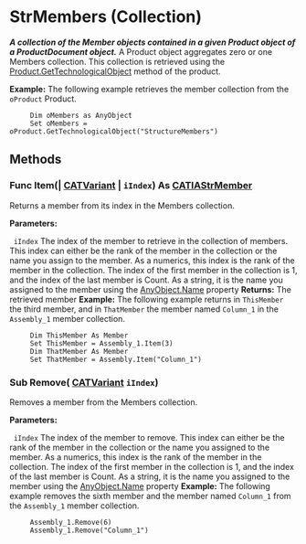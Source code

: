 # StrMembers (Collection)

**_A collection of the Member objects contained in a given Product object of a ProductDocument object._**
A Product object aggregates zero or one Members collection. This collection is retrieved using the [Product.GetTechnologicalObject](../ProductStructureInterfaces/interface_Product_11223.htm#GetTechnologicalObject) method of the product.

**Example:**      The following example retrieves the member collection from the `oProduct` Product.

```VBScript
     Dim oMembers as AnyObject
     Set oMembers = oProduct.GetTechnologicalObject("StructureMembers")

```

## Methods

### Func **Item**(| [CATVariant](../System/typedef_CATVariant_20656.md) | `iIndex`) As [CATIAStrMember](../StructureInterfaces/interface_StrMember_17505.md)

   Returns a member from its index in the Members collection.

**Parameters:**

` iIndex`      The index of the member to retrieve in the collection of members. This index can either be the rank of the member in the collection or the name you assign to the member. As a numerics, this index is the rank of the member in the collection. The index of the first member in the collection is 1, and the index of the last member is Count. As a string, it is the name you assigned to the member using the
[AnyObject.Name](../System/interface_AnyObject_17321.htm#Name) property  **Returns:**      The retrieved member  **Example:**      The following example returns in `ThisMember` the third member, and in `ThatMember` the member named `Column_1` in the `Assembly_1` member collection.

```VBScript
     Dim ThisMember As Member
     Set ThisMember = Assembly_1.Item(3)
     Dim ThatMember As Member
     Set ThatMember = Assembly.Item("Column_1")

```

### Sub **Remove**( [CATVariant](../System/typedef_CATVariant_20656.md)  `iIndex`)

   Removes a member from the Members collection.

**Parameters:**

` iIndex`      The index of the member to remove. This index can either be the rank of the member in the collection or the name you assigned to the member. As a numerics, this index is the rank of the member in the collection. The index of the first member in the collection is 1, and the index of the last member is Count. As a string, it is the name you assigned to the member using the
[AnyObject.Name](../System/interface_AnyObject_17321.htm#Name) property  **Example:**      The following example removes the sixth member and the member named `Column_1` from the `Assembly_1` member collection.

```VBScript
     Assembly_1.Remove(6)
     Assembly_1.Remove("Column_1")

```